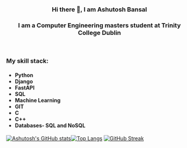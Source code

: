 <h3 align="center">Hi there 👋, I am Ashutosh Bansal</h3>


<!--
**Ashutosh2302/Ashutosh2302** is a ✨ _special_ ✨ repository because its `README.md` (this file) appears on your GitHub profile.

Here are some ideas to get you started:

- 🔭 I’m currently working on ...
- 🌱 I’m currently learning ...
- 👯 I’m looking to collaborate on ...
- 🤔 I’m looking for help with ...
- 💬 Ask me about ...
- 📫 How to reach me: ...
- 😄 Pronouns: ...
- ⚡ Fun fact: ...
-->
<h3 align="center">I am a Computer Engineering masters student at Trinity College Dublin</h3>

<br/>

<!-- <h4 align="center">Ever since I was a kid, I'd always wondered how things work on the internet which made me eager to learn something about how the internet works and that's when I learned to create web pages for the first time. Gradually, learned full-stack Web Development practicing various courses on the online platform.</h4>

<p align="center">
  <img src="coder.gif" alt="animated" height="350px" width="500px"/>
</p> -->


<!-- <h4 align="center">This passion carried me to my education in the field of Computer Engineering at Trinity College Dublin and Thapar Institute. And it was here when I learned how much there was yet to learn. Which later drove me towards Artificial Intelligence. So, I've started learning Deep Learning and Computer Vision aswell.</h4>
<br/>
<br/> -->
<h3 align="left">My skill stack:</h3>


<h4 align=""><ul>
  <li>Python</li>
  <li>Django</li>
  <li>FastAPI</li>
  <li>SQL</li>
  <li>Machine Learning</li>
  <li>GIT</li>
  <li>C</li>
  <li>C++</li>
  <li>Databases- SQL and NoSQL</li>
</ul>
</h4>


[![Ashutosh's GitHub stats](https://github-readme-stats.vercel.app/api?username=Ashutosh2302&show_icons=true&theme=radical)](https://github.com/anuraghazra/github-readme-stats)[![Top Langs](https://github-readme-stats.vercel.app/api/top-langs/?username=Ashutosh2302&show_icons=true&theme=radical)](https://github.com/anuraghazra/github-readme-stats)
[![GitHub Streak](https://github-readme-streak-stats.herokuapp.com/?user=Ashutosh2302&show_icons=true&theme=radical)](https://git.io/streak-stats) 
